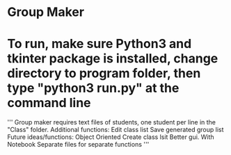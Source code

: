 # Group Maker
# To run, make sure Python3 and tkinter package is installed, change directory to program folder, then type "python3 run.py" at the command line
'''
Group maker requires text files of students, one student per line in the "Class" folder.
Additional functions:
    Edit class list
    Save generated group list
Future ideas/functions:
    Object Oriented
    Create class lsit
    Better gui. With Notebook
    Separate files for separate functions
'''
